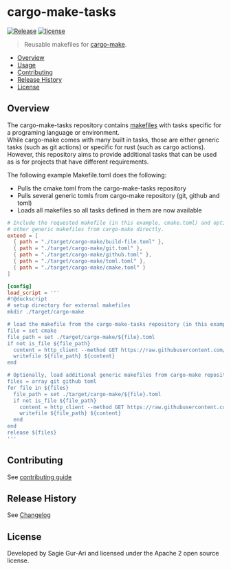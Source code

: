 # cargo-make-tasks

[![Release](https://img.shields.io/github/v/release/sagiegurari/cargo-make-tasks)](https://github.com/sagiegurari/cargo-make-tasks/releases)
[![license](https://img.shields.io/github/license/sagiegurari/cargo-make-tasks)](https://github.com/sagiegurari/cargo-make-tasks/blob/master/LICENSE)

> Reusable makefiles for [cargo-make](https://sagiegurari.github.io/cargo-make/).

* [Overview](#overview)
* [Usage](#usage)
* [Contributing](.github/CONTRIBUTING.md)
* [Release History](CHANGELOG.md)
* [License](#license)

<a name="overview"></a>
## Overview
The cargo-make-tasks repository contains [makefiles](https://github.com/sagiegurari/cargo-make/blob/master/src/lib/descriptor/makefiles/) with tasks specific for a programing language or environment.<br>
While cargo-make comes with many built in tasks, those are either generic tasks (such as git actions) or specific for rust (such as cargo actions).<br>
However, this repository aims to provide additional tasks that can be used as is for projects that have different requirements.

<a name="usage"></a>

The following example Makefile.toml does the following:

* Pulls the cmake.toml from the cargo-make-tasks repository
* Pulls several generic tomls from cargo-make repository (git, github and toml)
* Loads all makefiles so all tasks defined in them are now available

```toml
# Include the requested makefile (in this example, cmake.toml) and optionally also
# other generic makefiles from cargo-make directly.
extend = [
  { path = "./target/cargo-make/build-file.toml" },
  { path = "./target/cargo-make/git.toml" },
  { path = "./target/cargo-make/github.toml" },
  { path = "./target/cargo-make/toml.toml" },
  { path = "./target/cargo-make/cmake.toml" }
]

[config]
load_script = '''
#!@duckscript
# setup directory for external makefiles
mkdir ./target/cargo-make

# load the makefile from the cargo-make-tasks repository (in this example, cmake.toml)
file = set cmake
file_path = set ./target/cargo-make/${file}.toml
if not is_file ${file_path}
  content = http_client --method GET https://raw.githubusercontent.com/sagiegurari/cargo-make-tasks/master/src/${file}.toml
  writefile ${file_path} ${content}
end

# Optionally, load additional generic makefiles from cargo-make repository
files = array git github toml
for file in ${files}
  file_path = set ./target/cargo-make/${file}.toml
  if not is_file ${file_path}
    content = http_client --method GET https://raw.githubusercontent.com/sagiegurari/cargo-make/master/src/lib/descriptor/makefiles/${file}.toml
    writefile ${file_path} ${content}
  end
end
release ${files}
'''
```

## Contributing
See [contributing guide](.github/CONTRIBUTING.md)

<a name="history"></a>
## Release History

See [Changelog](CHANGELOG.md)

<a name="license"></a>
## License
Developed by Sagie Gur-Ari and licensed under the Apache 2 open source license.
